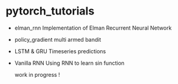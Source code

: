 
# pytorch_tutorials

- elman_rnn
  Implementation of Elman Recurrent Neural Network 
- policy_gradient
  multi armed bandit
- LSTM & GRU
  Timeseries predictions
- Vanilla RNN
  Using RNN to learn sin function
  
  work in progress !
